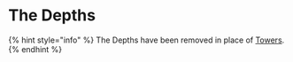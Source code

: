 # The Depths

{% hint style="info" %}
The Depths have been removed in place of [Towers](towers.md).
{% endhint %}
